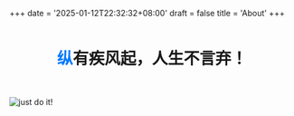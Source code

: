 +++
date = '2025-01-12T22:32:32+08:00'
draft = false
title = 'About'
+++

<div style="text-align: center; margin: 50px 0;">
    <h1 style="font-family: -apple-system, BlinkMacSystemFont, 'SF Pro Display', sans-serif; font-weight: 700;">
        <span style="color: #007AFF;">纵</span>有疾风起，人生不言弃！
    </h1>
</div>

![just do it!](https://pisces.now.cc/d/BQACAgUAAxkDAAN5Z4eauaYKblpvAmR2MBRBbrTcqt4AAv0UAAIDzDlUKHNhtLS1wwQ2BA "HaH")